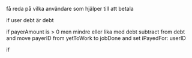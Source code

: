 få reda på vilka användare som hjälper till att betala


if user debt är debt

if payerAmount is > 0 men mindre eller lika med debt
subtract from debt and move payerID from yetToWork to jobDone 
and set iPayedFor: userID

if 